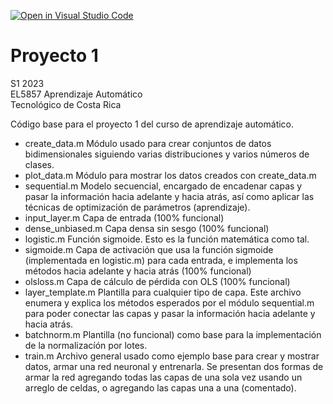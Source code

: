 [![Open in Visual Studio Code](https://classroom.github.com/assets/open-in-vscode-c66648af7eb3fe8bc4f294546bfd86ef473780cde1dea487d3c4ff354943c9ae.svg)](https://classroom.github.com/online_ide?assignment_repo_id=10664653&assignment_repo_type=AssignmentRepo)
# Proyecto 1

S1 2023<br/>
EL5857 Aprendizaje Automático<br/>
Tecnológico de Costa Rica <br/>

Código base para el proyecto 1 del curso de aprendizaje automático.

- create_data.m 
  Módulo usado para crear conjuntos de datos bidimensionales siguiendo
  varias distribuciones y varios números de clases.
- plot_data.m
  Módulo para mostrar los datos creados con create_data.m
- sequential.m
  Modelo secuencial, encargado de encadenar capas y pasar la
  información hacia adelante y hacia atrás, así como aplicar las
  técnicas de optimización de parámetros (aprendizaje).
- input_layer.m
  Capa de entrada (100% funcional)
- dense_unbiased.m
  Capa densa sin sesgo (100% funcional)
- logistic.m
  Función sigmoide.  Esto es la función matemática como tal.
- sigmoide.m
  Capa de activación que usa la función sigmoide (implementada en
  logistic.m) para cada entrada, e implementa los métodos hacia adelante y 
  hacia atrás (100% funcional)
- olsloss.m
  Capa de cálculo de pérdida con OLS (100% funcional)
- layer_template.m
  Plantilla para cualquier tipo de capa.  Este archivo enumera y explica
  los métodos esperados por el módulo sequential.m para poder conectar las
  capas y pasar la información hacia adelante y hacia atrás.
- batchnorm.m 
  Plantilla (no funcional) como base para la implementación de la
  normalizacíón por lotes.
- train.m
  Archivo general usado como ejemplo base para crear y mostrar datos, armar
  una red neuronal y entrenarla.  Se presentan dos formas de armar la
  red agregando todas las capas de una sola vez usando un arreglo de celdas,
  o agregando las capas una a una (comentado).
